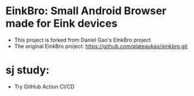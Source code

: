 # EinkBro: Small Android Browser made for Eink devices 
- This project is forked from Daniel Gao's EInkBro project 
- The original EinkBro project: https://github.com/plateaukao/einkbro.git

# sj study: 
- Try GitHub Action CI/CD